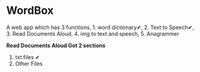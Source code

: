 # WordBox
A web app which has 3 functions, 1. word dictionary✔, 2. Text to Speech✔, 3. Read Documents Aloud, 4. img to text and speech, 5. Anagrammer

<b>Read Documents Aloud Got 2 sections</b>
1. txt files ✔
2. Other Files
